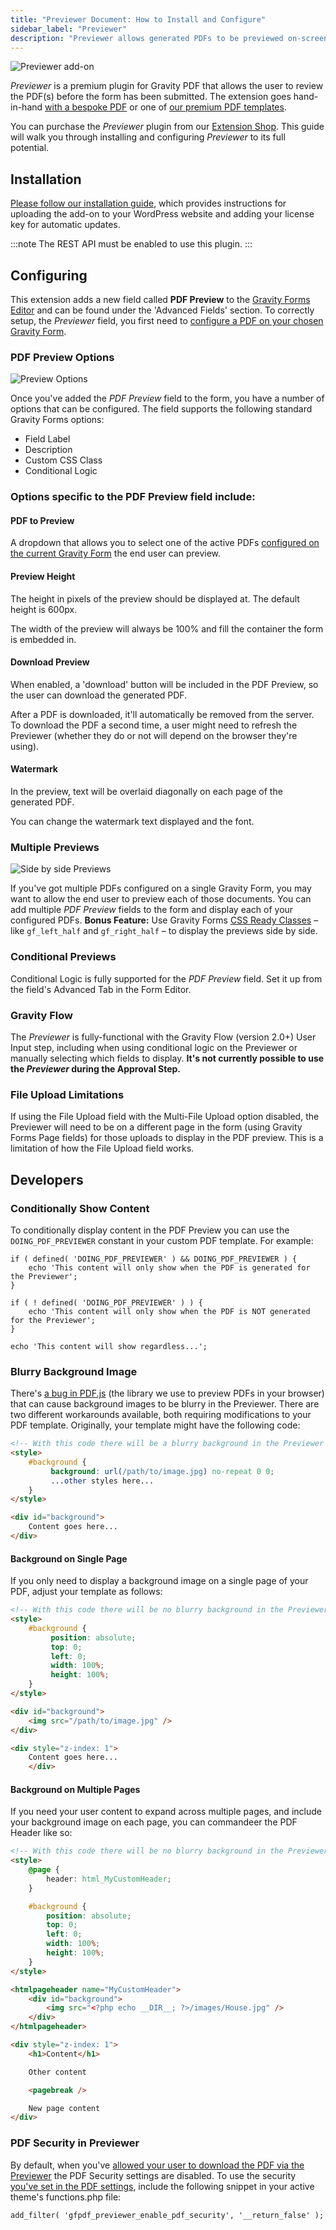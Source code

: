 ```yaml
---
title: "Previewer Document: How to Install and Configure"
sidebar_label: "Previewer"
description: "Previewer allows generated PDFs to be previewed on-screen before a Gravity Forms has been submitted. It includes live reloading and watermark support."
---
```


![Previewer add-on](https://resources.gravitypdf.com/uploads/edd/2017/08/cover-artwork-1.png)

*Previewer* is a premium plugin for Gravity PDF that allows the user to review the PDF(s) before the form has been submitted. The extension goes hand-in-hand [with a bespoke PDF](https://gravitypdf.com/integration-services/) or one of [our premium PDF templates](https://gravitypdf.com/template-shop/).

You can purchase the *Previewer* plugin from our [Extension Shop](https://gravitypdf.com/shop/previewer-add-on/). This guide will walk you through installing and configuring *Previewer* to its full potential.

## Installation 

[Please follow our installation guide](installing-upgrading-extensions.md), which provides instructions for uploading the add-on to your WordPress website and adding your license key for automatic updates.

:::note
The REST API must be enabled to use this plugin.
:::

## Configuring 

This extension adds a new field called **PDF Preview** to the [Gravity Forms Editor](https://docs.gravityforms.com/create-a-new-form/) and can be found under the 'Advanced Fields' section. To correctly setup, the *Previewer* field, you first need to [configure a PDF on your chosen Gravity Form](../users/setup-pdf.md).

### PDF Preview Options 

![Preview Options](https://resources.gravitypdf.com/uploads/2021/04/v6-Previewer-Add-On.png)

Once you've added the *PDF Preview* field to the form, you have a number of options that can be configured. The field supports the following standard Gravity Forms options:

-   Field Label
-   Description
-   Custom CSS Class
-   Conditional Logic

### Options specific to the PDF Preview field include:

#### PDF to Preview  

A dropdown that allows you to select one of the active PDFs [configured on the current Gravity Form](../users/setup-pdf.md) the end user can preview.

#### Preview Height  

The height in pixels of the preview should be displayed at. The default height is 600px.

The width of the preview will always be 100% and fill the container the form is embedded in.

#### Download Preview 

When enabled, a 'download' button will be included in the PDF Preview, so the user can download the generated PDF.

After a PDF is downloaded, it'll automatically be removed from the server. To download the PDF a second time, a user might need to refresh the Previewer (whether they do or not will depend on the browser they're using).

#### Watermark 

In the preview, text will be overlaid diagonally on each page of the generated PDF.

You can change the watermark text displayed and the font.

### Multiple Previews 
![Side by side Previews](https://resources.gravitypdf.com/uploads/edd/2017/08/two-previewers-side-by-side.png)

If you've got multiple PDFs configured on a single Gravity Form, you may want to allow the end user to preview each of those documents. You can add multiple *PDF Preview* fields to the form and display each of your configured PDFs.
**Bonus Feature:** Use Gravity Forms [CSS Ready Classes](https://www.gravityforms.com/css-ready-classes/) – like `gf_left_half` and `gf_right_half` – to display the previews side by side.

### Conditional Previews 

Conditional Logic is fully supported for the *PDF Preview* field. Set it up from the field's Advanced Tab in the Form Editor.

### Gravity Flow 

The *Previewer* is fully-functional with the Gravity Flow (version 2.0+) User Input step, including when using conditional logic on the Previewer or manually selecting which fields to display. **It's not currently possible to use the *Previewer* during the Approval Step.**

### File Upload Limitations 

If using the File Upload field with the Multi-File Upload option disabled, the Previewer will need to be on a different page in the form (using Gravity Forms Page fields) for those uploads to display in the PDF preview. This is a limitation of how the File Upload field works.

## Developers 

### Conditionally Show Content 

To conditionally display content in the PDF Preview you can use the `DOING_PDF_PREVIEWER` constant in your custom PDF template. For example:

```
if ( defined( 'DOING_PDF_PREVIEWER' ) && DOING_PDF_PREVIEWER ) {
    echo 'This content will only show when the PDF is generated for the Previewer';
}

if ( ! defined( 'DOING_PDF_PREVIEWER' ) ) {
    echo 'This content will only show when the PDF is NOT generated for the Previewer';
}

echo 'This content will show regardless...';
```

### Blurry Background Image 

There's [a bug in PDF.js](https://github.com/mozilla/pdf.js/issues/8083) (the library we use to preview PDFs in your browser) that can cause background images to be blurry in the Previewer. There are two different workarounds available, both requiring modifications to your PDF template.
Originally, your template might have the following code:

```html
<!-- With this code there will be a blurry background in the Previewer -->
<style>
    #background {
         background: url(/path/to/image.jpg) no-repeat 0 0;
         ...other styles here...
    }
</style>

<div id="background">
    Content goes here...
</div>
```

#### Background on Single Page 

If you only need to display a background image on a single page of your PDF, adjust your template as follows:

```html
<!-- With this code there will be no blurry background in the Previewer on a Single Page -->
<style>
    #background {
         position: absolute;
         top: 0;
         left: 0;
         width: 100%;
         height: 100%;
    }
</style>

<div id="background">
    <img src="/path/to/image.jpg" />
</div>

<div style="z-index: 1">
    Content goes here...
    </div>
```

#### Background on Multiple Pages 

If you need your user content to expand across multiple pages, and include your background image on each page, you can commandeer the PDF Header like so:

```html
<!-- With this code there will be no blurry background in the Previewer across all pages -->
<style>
    @page {
        header: html_MyCustomHeader;
    }

    #background {
        position: absolute;
        top: 0;
        left: 0;
        width: 100%;
        height: 100%;
    }
</style>

<htmlpageheader name="MyCustomHeader">
    <div id="background">
        <img src="<?php echo __DIR__; ?>/images/House.jpg" />
    </div>
</htmlpageheader>

<div style="z-index: 1">
    <h1>Content</h1>

    Other content

    <pagebreak />

    New page content
</div>
```

### PDF Security in Previewer 

By default, when you've [allowed your user to download the PDF via the Previewer](previewer-add-on.md#download-preview) the PDF Security settings are disabled. To use the security [you've set in the PDF settings](user-setup-pdf.md#enable-pdf-security), include the following snippet in your active theme's functions.php file:

```
add_filter( 'gfpdf_previewer_enable_pdf_security', '__return_false' );
```
